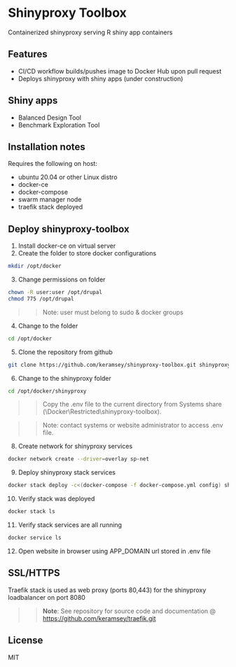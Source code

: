 # Shinyproxy Toolbox
Containerized shinyproxy serving R shiny app containers
## Features
- CI/CD workflow builds/pushes image to Docker Hub upon pull request
- Deploys shinyproxy with shiny apps (under construction)
## Shiny apps
- Balanced Design Tool
- Benchmark Exploration Tool
## Installation notes
Requires the following on host:
- ubuntu 20.04 or other Linux distro
- docker-ce
- docker-compose
- swarm manager node
- traefik stack deployed
## Deploy shinyproxy-toolbox
1. Install docker-ce on virtual server
2. Create the folder to store docker configurations
```sh
mkdir /opt/docker
```
3. Change permissions on folder
```sh
chown -R user:user /opt/drupal
chmod 775 /opt/drupal
```
>> Note: user must belong to sudo & docker groups

4. Change to the folder
```sh
cd /opt/docker
```
5. Clone the repository from github
```sh
git clone https://github.com/keramsey/shinyproxy-toolbox.git shinyproxy
```
6. Change to the shinyproxy folder
```sh
cd /opt/docker/shinyproxy
```
>>Copy the .env file to the current directory from Systems share (\Docker\Restricted\shinyproxy-toolbox).

>>Note: contact systems or website administrator to access .env file.

8. Create network for shinyproxy services
```sh
docker network create --driver=overlay sp-net
```
9. Deploy shinyproxy stack services
```sh
docker stack deploy -c<(docker-compose -f docker-compose.yml config) shinyproxy
```
10. Verify stack was deployed
```sh
docker stack ls
```
11. Verify stack services are all running
```sh
docker service ls
```
12. Open website in browser using APP_DOMAIN url stored in .env file
## SSL/HTTPS
Traefik stack is used as web proxy (ports 80,443) for the shinyproxy loadbalancer on port 8080

>>**Note**: See repository for source code and documentation @ https://github.com/keramsey/traefik.git
## License
MIT
